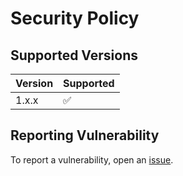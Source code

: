 # Security Policy

## Supported Versions
| Version | Supported          |
| ------- | ------------------ |
| 1.x.x   | :white_check_mark: |

## Reporting Vulnerability
To report a vulnerability, open an [issue](https://github.com/airscripts/analscript/issues/new/choose).
